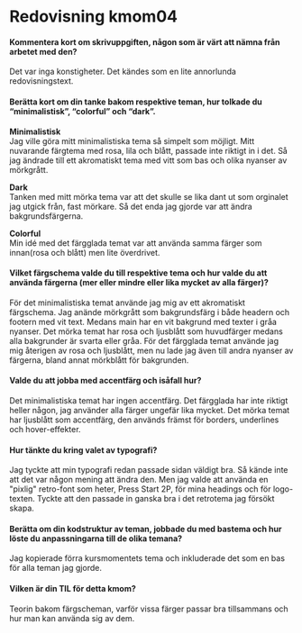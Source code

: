 ---
---
Redovisning kmom04
=========================

#### Kommentera kort om skrivuppgiften, någon som är värt att nämna från arbetet med den?
Det var inga konstigheter. Det kändes som en lite annorlunda redovisningstext.

#### Berätta kort om din tanke bakom respektive teman, hur tolkade du “minimalistisk”, “colorful” och “dark”.
<b>Minimalistisk</b> <br>
Jag ville göra mitt minimalistiska tema så simpelt som möjligt. Mitt nuvarande färgtema med rosa, lila och blått, passade inte riktigt in i det. Så jag ändrade till ett akromatiskt tema med vitt som bas och olika nyanser av mörkgrått.

<b>Dark</b> <br>
Tanken med mitt mörka tema var att det skulle se lika dant ut som orginalet jag utgick från, fast mörkare.
Så det enda jag gjorde var att ändra bakgrundsfärgerna.

<b>Colorful</b> <br>
Min idé med det färgglada temat var att använda samma färger som innan(rosa och blått) men lite överdrivet.

#### Vilket färgschema valde du till respektive tema och hur valde du att använda färgerna (mer eller mindre eller lika mycket av alla färger)?

För det minimalistiska temat använde jag mig av ett akromatiskt färgschema. Jag anände mörkgrått som bakgrundsfärg i både headern och footern med vit text. Medans main har en vit bakgrund med texter i gråa nyanser. Det mörka temat har rosa och ljusblått som huvudfärger medans alla bakgrunder är svarta eller gråa. För det färgglada temat använde jag mig återigen av rosa och ljusblått, men nu lade jag även till andra nyanser av färgerna, bland annat mörkblått för bakgrunden.

#### Valde du att jobba med accentfärg och isåfall hur?
Det minimalistiska temat har ingen accentfärg. Det färgglada har inte riktigt heller någon, jag använder alla färger ungefär lika mycket. Det mörka temat har ljusblått som accentfärg, den används främst för borders, underlines och hover-effekter.

#### Hur tänkte du kring valet av typografi?
Jag tyckte att min typografi redan passade sidan väldigt bra. Så kände inte att det var någon mening att ändra den. Men jag valde att använda en "pixlig" retro-font som heter, Press Start 2P, för mina headings och för logo-texten. Tyckte att den passade in ganska bra i det retrotema jag försökt skapa.

#### Berätta om din kodstruktur av teman, jobbade du med bastema och hur löste du anpassningarna till de olika temana?
Jag kopierade förra kursmomentets tema och inkluderade det som en bas för alla teman jag gjorde.

#### Vilken är din TIL för detta kmom?
Teorin bakom färgscheman, varför vissa färger passar bra tillsammans och hur man kan använda sig av dem.